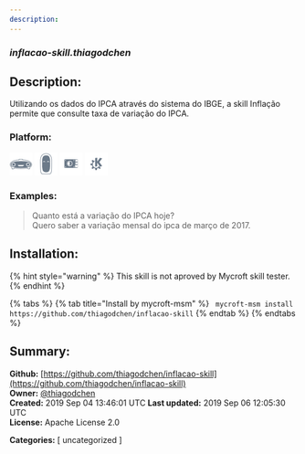 ```yaml
---
description: 
---
```


### _inflacao-skill.thiagodchen_  
## Description:  
Utilizando os dados do IPCA através do sistema do IBGE, a skill Inflação permite que consulte taxa de variação do IPCA.  
  
  
### Platform:  
 ![Mark I](../.gitbook/assets/mark-1-icon.png)  ![Mark II](../.gitbook/assets/mark-2-icon.png)  ![Picroft](../.gitbook/assets/picroft-icon.png)  ![plasmoid](../.gitbook/assets/kde.png)   
### Examples:  
> Quanto está a variação do IPCA hoje?  
> Quero saber a variação mensal do ipca de março de 2017.  
  
## Installation:  
{% hint style="warning" %}
This skill is not aproved by Mycroft skill tester.
{% endhint %}
    
{% tabs %}
{% tab title="Install by mycroft-msm" %}
``` mycroft-msm install https://github.com/thiagodchen/inflacao-skill```
{% endtab %}
  {% endtabs %}
    
## Summary:  
**Github:** [https://github.com/thiagodchen/inflacao-skill](https://github.com/thiagodchen/inflacao-skill)  
**Owner:** [@thiagodchen](https://github.com/thiagodchen)  
**Created:** 2019 Sep 04 13:46:01 UTC  **Last updated:** 2019 Sep 06 12:05:30 UTC  
**License:** Apache License 2.0  
  
**Categories:** [ uncategorized ]   
